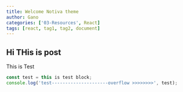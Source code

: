 ```yaml
---
title: Welcome Notiva theme
author: Gano
categories: ['03-Resources', React]
tags: [react, tag1, tag2, document]
---
```


## Hi THis is post

This is Test

```javascript
const test = this is test block;
console.log('test---------------------overflow >>>>>>>>', test);

```
